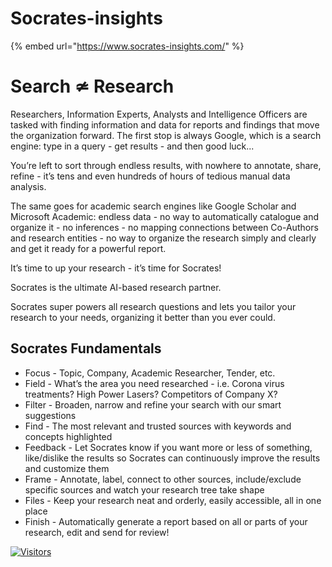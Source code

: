 # Socrates-insights

{% embed url="https://www.socrates-insights.com/" %}

# Search ≄ Research
Researchers, Information Experts, Analysts and Intelligence Officers are tasked with finding information and data for reports and findings that move the organization forward. The first stop is always Google, which is a search engine: type in a query - get results - and then good luck...

You’re left to sort through endless results, with nowhere to annotate, share, refine - it’s tens and even hundreds of hours of tedious manual data analysis. 

The same goes for academic search engines like Google Scholar and Microsoft Academic: endless data - no way to automatically catalogue and organize it - no inferences - no mapping connections between Co-Authors and research entities - no way to organize the research simply and clearly and get it ready for a powerful report.


It’s time to up your research - it’s time for Socrates!

Socrates is the ultimate AI-based research partner.

Socrates super powers all research questions and lets you tailor your research to your needs, organizing it better than you ever could.

 

## Socrates Fundamentals

- Focus - Topic, Company, Academic Researcher, Tender, etc.
- Field - What’s the area you need researched - i.e. Corona virus treatments? High Power Lasers? Competitors of Company X? 
- Filter - Broaden, narrow and refine your search with our smart suggestions
- Find - The most relevant and trusted sources with keywords and concepts highlighted
- Feedback -  Let Socrates know if you want more or less of something, like/dislike the results so Socrates can continuously improve the results and customize them
- Frame - Annotate, label, connect to other sources, include/exclude specific sources and watch your research tree take shape
- Files - Keep your research neat and orderly, easily accessible, all in one place
- Finish - Automatically generate a report based on all or parts of your research, edit and send for review!

[![Visitors](https://api.visitorbadge.io/api/visitors?path=https%3A%2F%2Fgithub.com%2Fdrshahizan\&labelColor=%23697689\&countColor=%23555555\&style=plastic)](https://visitorbadge.io/status?path=https%3A%2F%2Fgithub.com%2Fdrshahizan)
